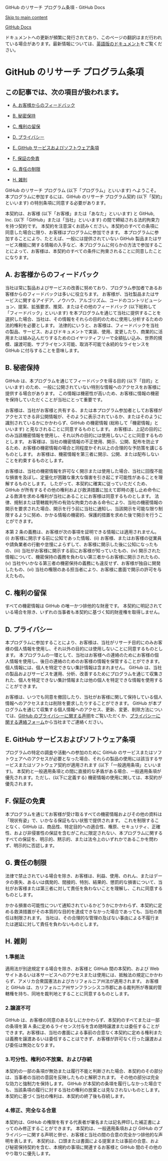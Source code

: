 GitHub のリサーチ プログラム条項 - GitHub Docs

[Skip to main content](#main-content)

[](/ja)[GitHub Docs](/ja)

ドキュメントへの更新が頻繁に発行されており、このページの翻訳はまだ行われている場合があります。最新情報については、[英語版のドキュメント](/en)をご覧ください。

GitHub のリサーチ プログラム条項
==========

この記事では、次の項目が扱われます。
----------

* [A. お客様からのフィードバック](#a-your-feedback)

* [B. 秘密保持](#b-confidentiality)

* [C. 権利の留保](#c-reservation-of-rights)

* [D. プライバシー](#d-privacy)

* [E. GitHub サービスおよびソフトウェア条項](#e-github-services-and-software-terms)

* [F. 保証の免責](#f-disclaimer-of-warranties)

* [G. 責任の制限](#g-limitation-of-liability)

* [H. 雑則](#h-miscellaneous)

GitHub のリサーチ プログラム (以下「プログラム」といいます) へようこそ。 本プログラムに参加するには、GitHub のリサーチ プログラム契約 (以下「契約」といいます) の特別条項に同意する必要があります。

本契約は、お客様 (以下「お客様」または「あなた」といいます) と GitHub, Inc. (以下「GitHub」または「当社」といいます) の間で締結される法的拘束力を持つ契約です。 本契約を注意深くお読みください。本契約のすべての条項に同意した場合に限り、お客様はプログラムに参加できます。 本プログラムに参加することにより、たとえば、一般には提供されていない GitHub 製品またはサービス機能に関する情報の入手など、本プログラムに何らかの方法で参加することによって、お客様は、本契約のすべての条件に拘束されることに同意したことになります。

[](#a-your-feedback)A. お客様からのフィードバック
----------

当社は常に製品およびサービスの改善に努めており、プログラム参加者であるお客様からのフィードバックは多いに役立ちます。 お客様が、当社製品またはサービスに関するアイデア、ノウハウ、アルゴリズム、コードのコントリビューション、提案、拡張要求、推奨、またはその他のフィードバック (以下総称して「フィードバック」といいます) を本プログラムを通じて当社に提供することを選択した場合、当社は、その情報をそれらの目的のために使用し分析するための法的権利を必要とします。 法律的にいうと、お客様は、フィードバックを当社の製品、サービス、およびドキュメントで実装、使用、変更したり、商業的に活用または組み込んだりするためのロイヤリティフリーで全額払い込み、世界的規模、譲渡可能、サブライセンス可能、取消不可能で永続的なライセンスを GitHub に付与することを意味します。

[](#b-confidentiality)B. 秘密保持
----------

GitHub は、本プログラムを通じてフィードバックを得る目的 (以下「目的」といいます) のため、一般に公開されていない特別な情報へのアクセスをお客様に提供する場合があります。 この情報は機密性が高いため、お客様に情報の機密を保持していただくことが当社にとって重要です。

お客様は、当社がお客様と共有する、または本プログラム参加者としてお客様がアクセスできる非公開情報が、そのように表示されているか、またはそのように識別されているかにかかわらず、GitHub の機密情報 (総称して「機密情報」といいます) と見なされることに同意するものとします。 お客様は、上記の目的にのみ当該機密情報を使用し、それ以外の目的には使用しないことに同意するものとします。 お客様は、当社の機密情報の不正使用、開示、公開、配布を防止するため、お客様の機密情報の場合と同程度かそれ以上の合理的な予防策を講じるものとします。 お客様は、機密情報を第三者に開示、公開、または配布しないことを約束するものとします。

お客様は、当社の機密情報を許可なく開示または使用した場合、当社に回復不能な損害を及ぼし、定量化が困難な重大な傷害を引き起こす可能性があることを理解するものとします。 したがって、本契約に確実に従っていただくため、GitHub が所有するその他の権利および救済措置に加えて即時の差し止め命令による救済を求める権利が当社にあることにお客様は同意するものとします。 法律、規制または管轄裁判所の有効な拘束力のある命令により、当社の機密情報の開示を要求された場合、開示を行う前に当社に通知し、当該開示を可能な限り制限するように努め、かかる情報の機密的、保護的措置を求めた後で開示を行うことができます。

本第 2 条の義務は、お客様が次の事項を証明できる情報には適用されません。(i) お客様に開示する前に公知であった情報、(ii) お客様、またはお客様の従業員や請負業者の行動や怠慢によらずして、お客様に開示した後に公知になったもの、(iii) 当社がお客様に開示する前にお客様が知っていたもの、(iv) 開示された情報について、機密保持の義務を負わない第三者からお客様に開示されたもの、(v) 当社やいかなる第三者の機密保持の義務にも違反せず、お客様が独自に開発したもの、(vi) 当社の権限のある担当者により、お客様に書面で開示の許可を与えたもの。

[](#c-reservation-of-rights)C. 権利の留保
----------

すべての機密情報は GitHub の唯一かつ排他的な財産です。 本契約に明記されている場合を除き、いずれの当事者も本契約に基づく知的財産権を取得しません。

[](#d-privacy)D. プライバシー
----------

本プログラムに参加することにより、お客様は、当社がリサーチ目的にのみお客様の個人情報を使用し、それ以外の目的には使用しないことに同意するものとします。 本プログラムの一環として、当社はお客様への連絡のためにお客様の個人情報を使用し、後日の連絡のためのお客様の情報を保管することができます。 個人情報には、個人を特定できない集計情報は含まれません。 GitHub は、当社の製品およびサービスを運用、分析、改善するためにプログラムを通じて収集された、個人を特定できない集計情報または他の個人を特定できな情報を使用することができます。

お客様は、いつでも同意を撤回したり、当社がお客様に関して保持している個人情報へのアクセスまたは削除を要求したりすることができます。 GitHub が本プログラムを通じて収集する個人情報へのアクセス、更新、変更、削除方法については、[GitHub のプライバシーに関する声明](/ja/articles/github-privacy-statement)をご覧いただくか、[プライバシーに関する連絡フォーム](https://github.com/contact/privacy)から当社までご連絡ください。

[](#e-github-services-and-software-terms)E. GitHub サービスおよびソフトウェア条項
----------

プログラムの特定の調査や活動への参加のために GitHub のサービスまたはソフトウェアへのアクセスが必要となった場合、それらの製品の使用には該当するサービスまたはソフトウェア契約が適用されます (以下「一般適用条項」といいます)。 本契約と一般適用条項との間に直接的な矛盾がある場合、一般適用条項が優先されます。ただし、(以下に定義する) 機密情報の使用に関しては、本契約が優先されます。

[](#f-disclaimer-of-warranties)F. 保証の免責
----------

本プログラムを通じてお客様が受け取るすべての機密情報およびその他の資料は「現状有姿」で、いかなる保証もない状態で提供されます。 これを制限することなく、GitHub は、商品性、特定目的への適合性、権原、セキュリティ、正確性、および非侵害性の保証を含むがこれに限定されない、本プログラムに関するすべての保証を、明示的、黙示的、または法令上のいずれかであるこかを問わず、明示的に否認します。

[](#g-limitation-of-liability)G. 責任の制限
----------

法律で禁止されている場合を除き、お客様は、利益、使用、のれん、またはデータの喪失、あるいは偶発的、間接的、特別、結果的、懲罰的な損害について、当社がお客様または第三者に対して責任を負わないことを理解し、これに同意するものとします。

かかる損害の可能性について通知されているかどうかにかかわらず、本契約に定める救済措置がその本質的な目的を達成できなかった場合であっても、当社の責任は制限されます。 当社は、その合理的な管理の及ばない事由による不履行または遅延に対して責任を負わないものとします。

[](#h-miscellaneous)H. 雑則
----------

### [](#1-governing-law)1.準拠法 ###

適用法が別途規定する場合を除き、お客様と GitHub 間の本契約、および Web サイトあるいは本サービスへのアクセスまたは使用には、抵触法の規定にかかわらず、アメリカ合衆国憲法およびカリフォルニア州法が適用されます。 お客様と GitHub は、カリフォルニア州サンフランシスコ市郡にある裁判所が専属的管轄権を持ち、同地を裁判地とすることに同意するものとします。

### [](#2-non-assignability)2.譲渡不可 ###

GitHub は、お客様の同意のあるなしにかかわらず、本契約のすべてまたは一部の条項を第 A 条に定めるライセンス付与を含め随時譲渡または委任することができます。お客様は、当社の書面による事前の合意なく本契約に定める権利または義務を譲渡あるいは委任することはできず、お客様が許可なく行った譲渡および委任は無効となります。

### [](#3-severability-no-waiver-and-survival)3.可分性、権利の不放棄、および存続 ###

本契約の一部の条項が無効または履行不能と判断された場合、本契約のその部分は、当事者の当初の意図を反映したものと解釈されます。 その他の部分は完全な効力と強制力を保持します。 GitHub が本契約の条項を履行しなかった場合でも、当該条項の履行に対する当社の権利の放棄とは見なされないものとします。 本契約に基づく当社の権利は、本契約の終了後も存続します。

### [](#4-amendments-complete-agreement)4.修正、完全なる合意 ###

本契約は、GitHub の権限を有する代表者が署名または記名押印した補正書によってのみ修正することができます。 本契約は、一般適用条項および GitHub のプライバシーに関する声明と併せ、お客様と当社の間の合意の完全かつ排他的な声明を表します。 本契約は、口頭または書面による提案または事前の合意、および秘密保持契約を含む、本規約の事項に関連するお客様と GitHub 間のその他のやり取りに優先します。
